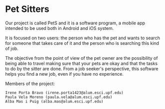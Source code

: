 # Pet Sitters
Our project is called PetS and it is a software program, a mobile app intended to be used both in Android and iOS system.

It is focused on two users: the person who has the pet and wants to search for someone that takes care of it and the person who is searching this kind of job.

The objective from the point of view of the pet owner are the possibility of being able to travel making sure that your pets are okay and that the tasks to do by the sitter are done. From a job seeker's perspective, this software helps you find a new job, even if you have no experience.

Members of the project:

    Irene Porta Bravo (irene.porta1423@alum.esci.upf.edu)
    Paula Vela Moreno (paula.vela@alum.esci.upf.edu)
    Alba Mas i Puig (alba.mas@alum.esci.upf.edu)
